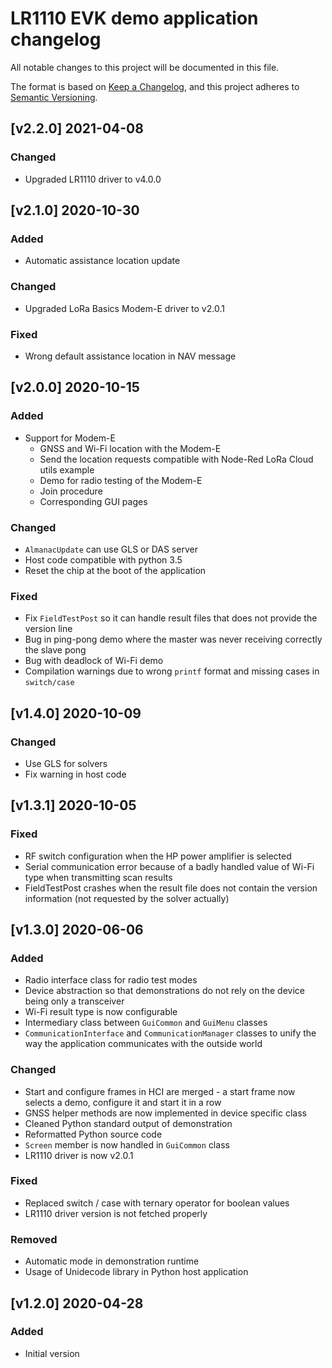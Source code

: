 # LR1110 EVK demo application changelog

All notable changes to this project will be documented in this file.

The format is based on [Keep a Changelog](https://keepachangelog.com/en/1.0.0/), and this project adheres to [Semantic Versioning](https://semver.org/spec/v2.0.0.html).

## [v2.2.0] 2021-04-08

### Changed

- Upgraded LR1110 driver to v4.0.0

## [v2.1.0] 2020-10-30

### Added

- Automatic assistance location update

### Changed

- Upgraded LoRa Basics Modem-E driver to v2.0.1

### Fixed

- Wrong default assistance location in NAV message

## [v2.0.0] 2020-10-15

### Added

- Support for Modem-E
  - GNSS and Wi-Fi location with the Modem-E
  - Send the location requests compatible with Node-Red LoRa Cloud utils example
  - Demo for radio testing of the Modem-E
  - Join procedure
  - Corresponding GUI pages

### Changed

- `AlmanacUpdate` can use GLS or DAS server
- Host code compatible with python 3.5
- Reset the chip at the boot of the application

### Fixed

- Fix `FieldTestPost` so it can handle result files that does not provide the version line
- Bug in ping-pong demo where the master was never receiving correctly the slave pong
- Bug with deadlock of Wi-Fi demo
- Compilation warnings due to wrong `printf` format and missing cases in `switch/case`

## [v1.4.0] 2020-10-09

### Changed

- Use GLS for solvers
- Fix warning in host code

## [v1.3.1] 2020-10-05

### Fixed

- RF switch configuration when the HP power amplifier is selected
- Serial communication error because of a badly handled value of Wi-Fi type when transmitting scan results
- FieldTestPost crashes when the result file does not contain the version information (not requested by the solver actually)

## [v1.3.0] 2020-06-06

### Added

- Radio interface class for radio test modes
- Device abstraction so that demonstrations do not rely on the device being only a transceiver
- Wi-Fi result type is now configurable
- Intermediary class between `GuiCommon` and `GuiMenu` classes
- `CommunicationInterface` and `CommunicationManager` classes to unify the way the application communicates with the outside world

### Changed

- Start and configure frames in HCI are merged - a start frame now selects a demo, configure it and start it in a row
- GNSS helper methods are now implemented in device specific class
- Cleaned Python standard output of demonstration
- Reformatted Python source code
- `Screen` member is now handled in `GuiCommon` class
- LR1110 driver is now v2.0.1

### Fixed

- Replaced switch / case with ternary operator for boolean values
- LR1110 driver version is not fetched properly

### Removed

- Automatic mode in demonstration runtime
- Usage of Unidecode library in Python host application

## [v1.2.0] 2020-04-28

### Added

- Initial version

